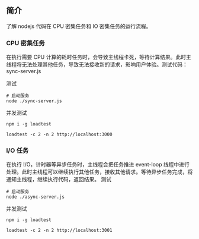 ## 简介

了解 nodejs 代码在 CPU 密集任务和 IO 密集任务的运行流程。

### CPU 密集任务

在执行需要 CPU 计算的耗时任务时，会导致主线程卡死，等待计算结果。此时主线程将无法处理其他任务，导致无法接收新的请求，影响用户体验。测试代码：sync-server.js

测试

```shell
# 启动服务
node ./sync-server.js
```

并发测试

```shell
npm i -g loadtest

loadtest -c 2 -n 2 http://localhost:3000
```

### I/O 任务

在执行 I/O，计时器等异步任务时，主线程会把任务推进 event-loop 线程中进行处理。此时主线程可以继续执行其他任务，接收其他请求。等待异步任务完成，将通知主线程，继续执行代码，返回结果。
测试

```shell
# 启动服务
node ./async-server.js
```

并发测试

```shell
npm i -g loadtest

loadtest -c 2 -n 2 http://localhost:3001
```
